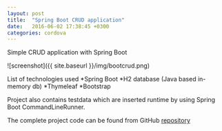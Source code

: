 ```yaml
---
layout: post
title:  "Spring Boot CRUD application"
date:   2016-06-02 17:38:45 +0300
categories: cordova
---
```

Simple CRUD application with Spring Boot

![screenshot]({{ site.baseurl }}/img/bootcrud.png)

List of technologies used
*Spring Boot
*H2 database (Java based in-memory db)
*Thymeleaf
*Bootstrap

Project also contains testdata which are inserted runtime by using Spring Boot CommandLineRunner.

The complete project code can be found from GitHub [repository](https://github.com/juhahinkula/StudentList.git)

